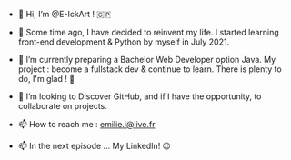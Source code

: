 - 👋 Hi, I’m @E-IckArt ! 🇨🇵

- 👀 Some time ago, I have decided to reinvent my life.
I started learning front-end development & Python by myself in July 2021.
 
- 🌱 I’m currently preparing a Bachelor Web Developer option Java. 
My project : become a fullstack dev & continue to learn.
There is plenty to do, I'm glad ! 🤗

- 💞️ I’m looking to Discover GitHub, and if I have the opportunity, 
to collaborate on projects.

- 📫 How to reach me : emilie.i@live.fr
- 📫 In the next episode ... My LinkedIn! 😉

<!---
E-IckArt/E-IckArt is a ✨ special ✨ repository because its `README.md` (this file) appears on your GitHub profile.
You can click the Preview link to take a look at your changes.
--->
